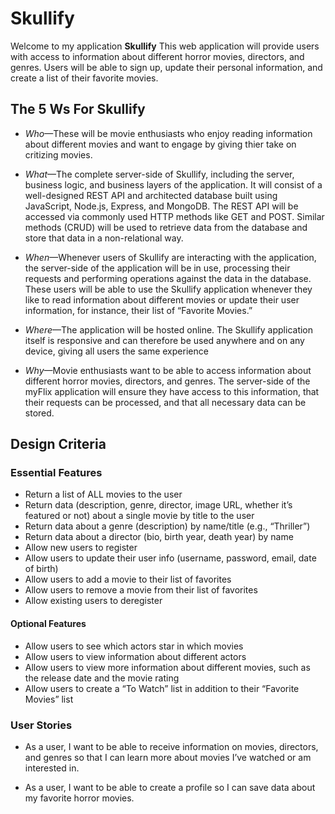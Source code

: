 # Skullify

Welcome to my application __Skullify__ 
This web application will provide users with access to information about different horror movies, directors, and genres. 
Users will be able to sign up, update their personal information, and create a list of their favorite movies.

## The 5 Ws For Skullify

- *Who*—These will be movie enthusiasts who enjoy reading information about different movies 
and want to engage by giving thier take on critizing movies.

- *What*—The complete server-side of Skullify, including the server, business logic,
and business layers of the application. It will consist of a well-designed REST API and
architected database built using JavaScript, Node.js, Express, and MongoDB. The REST API
will be accessed via commonly used HTTP methods like GET and POST. Similar methods
(CRUD) will be used to retrieve data from the database and store that data in a non-relational
way.

- *When*—Whenever users of Skullify are interacting with the application, the server-side of the
application will be in use, processing their requests and performing operations against the
data in the database. These users will be able to use the Skullify application whenever they like
to read information about different movies or update their user information, for instance, their
list of “Favorite Movies.”

- *Where*—The application will be hosted online. The Skullify application itself is responsive and
can therefore be used anywhere and on any device, giving all users the same experience

- *Why*—Movie enthusiasts want to be able to access information about different horror movies,
directors, and genres. The server-side of the myFlix application will ensure they have access
to this information, that their requests can be processed, and that all necessary data can be
stored.

## Design Criteria

### Essential Features

- Return a list of ALL movies to the user
- Return data (description, genre, director, image URL, whether it’s featured or not) about a
single movie by title to the user
- Return data about a genre (description) by name/title (e.g., “Thriller”)
- Return data about a director (bio, birth year, death year) by name
- Allow new users to register
- Allow users to update their user info (username, password, email, date of birth)
- Allow users to add a movie to their list of favorites
- Allow users to remove a movie from their list of favorites
- Allow existing users to deregister

#### Optional Features

- Allow users to see which actors star in which movies
- Allow users to view information about different actors
- Allow users to view more information about different movies, such as the release date and
the movie rating
- Allow users to create a “To Watch” list in addition to their “Favorite Movies” list

### User Stories

- As a user, I want to be able to receive information on movies, directors, and genres so that I
can learn more about movies I’ve watched or am interested in.

- As a user, I want to be able to create a profile so I can save data about my favorite horror movies.
